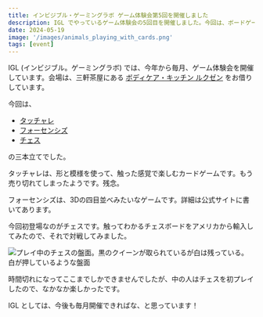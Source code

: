 ```yaml
---
title: インビジブル・ゲーミングラボ ゲーム体験会第5回を開催しました
description: IGL でやっているゲーム体験会の5回目を開催しました。今回は、ボードゲーム会でした。
date: 2024-05-19
image: '/images/animals_playing_with_cards.png'
tags: [event]
---
```


IGL (インビジブル。ゲーミングラボ) では、今年から毎月、ゲーム体験会を開催しています。会場は、三軒茶屋にある [ボディケア・キッチン ルクゼン](https://luxen.jp/) をお借りしています。

今回は、

- [タッチャレ](https://camp-fire.jp/projects/view/681357)
- [フォーセンシズ](https://sugorokuya.jp/p/four-senses)
- [チェス](https://www.chesshouse.com/collections/chess-for-blind-or-visually-impaired/products/wooden-chess-set-for-the-blind-3-75-inch-king)

の三本立てでした。

タッチャレは、形と模様を使って、触った感覚で楽しむカードゲームです。もう売り切れてしまったようです。残念。

フォーセンシズは、3Dの四目並べみたいなゲームです。詳細は公式サイトに書いてあります。

今回初登場なのがチェスです。触ってわかるチェスボードをアメリカから輸入してみたので、それで対戦してみました。

![プレイ中のチェスの盤面。黒のクイーンが取られているが白は残っている。白が押しているような盤面]({{site.baseurl}}/images/chess_playing.jpg#wide)

時間切れになってここまでしかできませんでしたが、中の人はチェスを初プレイしたので、なかなか楽しかったです。

IGL としては、今後も毎月開催できればな、と思っています！
